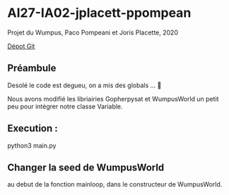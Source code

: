 # AI27-IA02-jplacett-ppompean

Projet du Wumpus, Paco Pompeani et Joris Placette, 2020

[Dépot Git](https://gitlab.utc.fr/ppompean/prj-ai27)

## Préambule

Desolé  le code est degueu, on a mis des globals ... 🐷

Nous avons modifié les libriairies Gopherpysat et WumpusWorld un petit peu pour intégrer notre classe Variable.

## Execution : 

python3 main.py

## Changer la seed de WumpusWorld

au debut de la fonction mainloop, dans le constructeur de WumpusWorld.


